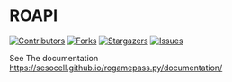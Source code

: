 # ROAPI

[![Contributors][contributors-shield]][contributors-url]
[![Forks][forks-shield]][forks-url]
[![Stargazers][stars-shield]][stars-url]
[![Issues][issues-shield]][issues-url]

[contributors-shield]: https://img.shields.io/github/contributors/sesocell/roapi.svg?style=for-the-badge
[contributors-url]: https://github.com/sesocell/roapi/graphs/contributors
[forks-shield]: https://img.shields.io/github/forks/sesocell/roapi.svg?style=for-the-badge
[forks-url]: https://github.com/sesocell/roapi/network/members
[stars-shield]: https://img.shields.io/github/stars/sesocell/roapi.svg?style=for-the-badge
[stars-url]: https://github.com/sesocell/roapi/stargazers
[issues-shield]: https://img.shields.io/github/issues/sesocell/roapi.svg?style=for-the-badge
[issues-url]: https://github.com/sesocell/roapi/issues

See The documentation https://sesocell.github.io/rogamepass.py/documentation/
